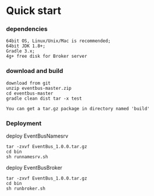 # Quick start

### dependencies
```
64bit OS, Linux/Unix/Mac is recommended;
64bit JDK 1.8+;
Gradle 3.x;
4g+ free disk for Broker server
```

### download and build

```
download from git
unzip eventbus-master.zip
cd eventbus-master
gradle clean dist tar -x test

You can get a tar.gz package in directory named 'build'
```

### Deployment

deploy EventBusNamesrv
```
tar -zxvf EventBus_1.0.0.tar.gz
cd bin
sh runnamesrv.sh
```

deploy EventBusBroker
```
tar -zxvf EventBus_1.0.0.tar.gz
cd bin
sh runbroker.sh
```
